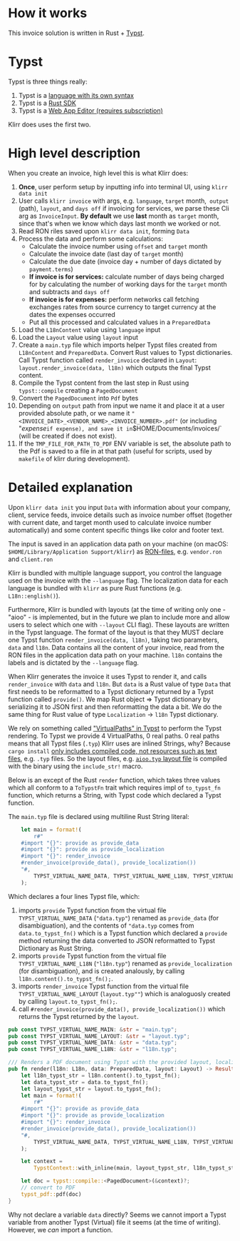 # How it works

This invoice solution is written in Rust + [Typst](https://github.com/typst/typst).

# Typst

Typst is three things really:

1. Typst is a [language with its own syntax](https://typst.app/docs/reference/syntax/)
1. Typst is a [Rust SDK](https://github.com/typst/typst)
1. Typst is a [Web App Editor (requires subscription)](https://typst.app/docs/web-app/)

Klirr does uses the first two.

# High level description

When you create an invoice, high level this is what Klirr does:

1. **Once**, user perform setup by inputting info into terminal UI, using `klirr data init`
1. User calls `klirr invoice` with args, e.g. `language`, `target` month,` output` (path), `layout`, and `days off` if invoicing for services, we parse these Cli arg as `InvoiceInput`. **By default** we use **last** month as `target` month, since that's when we know which days last month we worked or not.
1. Read RON riles saved upon `klirr data init`, forming `Data`
1. Process the data and perform some calculations:
    - Calculate the invoice number using `offset` and `target` month
    - Calculate the invoice date (last day of `target` month)
    - Calculate the due date (invoice day + number of days dictated by `payment.terms`)
    - **If invoice is for services:** calculate number of days being charged for by calculating the number of working days for the `target` month and subtracts and `days off`
    - **If invoice is for expenses:** perform networks call fetching exchanges rates from source currency to target currency at the dates the expenses occurred
    - Put all this processed and calculated values in a `PreparedData`
1. Load the `L18nContent` value using `language` input
1. Load the `Layout` value using `layout` input
1. Create a `main.typ` file which imports helper Typst files created from `L18nContent` and `PreparedData`. Convert Rust values to Typst dictionaries. Call Typst function called `render_invoice` declared in `Layout`: `layout.render_invoice(data, l18n)` which outputs the final Typst content.
1. Compile the Typst content from the last step in Rust using `typst::compile` creating a `PagedDocument`
1. Convert the `PagedDocument` into `Pdf` bytes
1. Depending on `output` path from input we name it and place it at a user provided absolute path, or we name it `"<INVOICE_DATE>_<VENDOR_NAME>_<INVOICE_NUMBER>.pdf"` (or including "_expense_`if expense), and save it in`$HOME/Documents/invoices/` (will be created if does not exist).
1. If the `TMP_FILE_FOR_PATH_TO_PDF` ENV variable is set, the absolute path to the Pdf is saved to a file in at that path (useful for scripts, used by `makefile` of klirr during development).

# Detailed explanation

Upon `klirr data init` you input `Data` with information about your company, client, service feeds, invoice details such as invoice number offset (together with current date, and target month used to calculate invoice number automatically) and some content specific things like color and footer text.

The input is saved in an application data path on your machine (on macOS: `$HOME/Library/Application Support/klirr`) as [RON-files][ron], e.g. `vendor.ron` and `client.ron`

Klirr is bundled with multiple language support, you control the language used on the invoice with the `--language` flag. The localization data for each language is bundled with `klirr` as pure Rust functions (e.g. `L18n::english()`).

Furthermore, Klirr is bundled with layouts (at the time of writing only one - "aioo" - is implemented, but in the future we plan to include more and allow users to select which one with `--layout` CLI flag). These layouts are written in the Typst language. The format of the layout is that they MUST declare one Typst function `render_invoice(data, l18n)`, taking two parameters, `data` and `l18n`. Data
contains all the content of your invoice, read from the RON files in the application data path on your machine. `l18n` contains the labels and is dictated by the `--language` flag.

When Klirr generates the invoice it uses Typst to render it, and calls `render_invoice` with `data` and `l18n`. But `data` is a Rust value
of type `Data` that first needs to be reformatted to a Typst dictionary returned by a Typst function called `provide()`. We map Rust object => Typst dictionary by serializing it to JSON first and then reformatting the data a bit. We do the same thing for Rust value of type `Localization` -> `l18n` Typst dictionary.

We rely on something called ["VirtualPaths" in Typst](https://docs.rs/typst/latest/typst/syntax/struct.VirtualPath.html) to perform the Typst rendering. To Typst we provide 4 VirtualPaths, 0 real paths. 0 real paths means that all Typst files (`.typ`) Klirr uses are inlined Strings, why? Because `cargo install` [only includes compiled code, not resources such as text files](https://users.rust-lang.org/t/cargo-handling-of-resource-files/109780/2?u=sajjon), e.g. `.typ` files. So the layout files, e.g. [`aioo.typ` layout file](crates/core/layouts/aioo.typ) is compiled with the binary using the `include_str!` macro.

Below is an except of the Rust `render` function, which takes three values which all conform to a `ToTypstFn` trait which requires impl of `to_typst_fn` function, which returns a String, with Typst code which declared a Typst function.

The `main.typ` file is declared using multiline Rust String literal:

```rust
    let main = format!(
        r#"
    #import "{}": provide as provide_data
    #import "{}": provide as provide_localization
    #import "{}": render_invoice
    #render_invoice(provide_data(), provide_localization())
    "#,
        TYPST_VIRTUAL_NAME_DATA, TYPST_VIRTUAL_NAME_L18N, TYPST_VIRTUAL_NAME_LAYOUT
    );

```

Which declares a four lines Typst file, which:

1. imports `provide` Typst function from the virtual file `TYPST_VIRTUAL_NAME_DATA` (`"data.typ"`) renamed as `provide_data` (for disambiguation), and the contents of `"data.typ` comes from `data.to_typst_fn()` which is a Typst function which declared a `provide` method returning the data converted to JSON reformatted to Typst Dictionary as Rust String.
1. imports `provide` Typst function from the virtual file `TYPST_VIRTUAL_NAME_L18N` (`"l18n.typ"`) renamed as `provide_localization` (for disambiguation), and is created analously, by calling `l18n.content().to_typst_fn();`.
1. imports `render_invoice` Typst function from the virtual file `TYPST_VIRTUAL_NAME_LAYOUT` (`layout.typ""`) which is analoguosly created by calling `layout.to_typst_fn();`.
1. call `#render_invoice(provide_data(), provide_localization())` which returns the Typst returned by the `layout`.

```rust
pub const TYPST_VIRTUAL_NAME_MAIN: &str = "main.typ";
pub const TYPST_VIRTUAL_NAME_LAYOUT: &str = "layout.typ";
pub const TYPST_VIRTUAL_NAME_DATA: &str = "data.typ";
pub const TYPST_VIRTUAL_NAME_L18N: &str = "l18n.typ";

/// Renders a PDF document using Typst with the provided layout, localization, and data.
pub fn render(l18n: L18n, data: PreparedData, layout: Layout) -> Result<Pdf> {
    let l18n_typst_str = l18n.content().to_typst_fn();
    let data_typst_str = data.to_typst_fn();
    let layout_typst_str = layout.to_typst_fn();
    let main = format!(
        r#"
    #import "{}": provide as provide_data
    #import "{}": provide as provide_localization
    #import "{}": render_invoice
    #render_invoice(provide_data(), provide_localization())
    "#,
        TYPST_VIRTUAL_NAME_DATA, TYPST_VIRTUAL_NAME_L18N, TYPST_VIRTUAL_NAME_LAYOUT
    );

    let context =
        TypstContext::with_inline(main, layout_typst_str, l18n_typst_str, data_typst_str)?;

    let doc = typst::compile::<PagedDocument>(&context)?;
    // convert to PDF
    typst_pdf::pdf(doc)
}
```

Why not declare a variable `data` directly? Seems we cannot import a Typst variable from another Typst (Virtual) file it seems (at the time of writing). However, we _can_ import a function.

[ron]: (https://github.com/ron-rs/ron)
